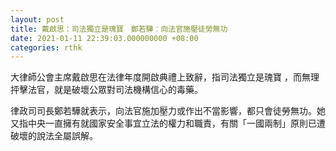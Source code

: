 ```yaml
---
layout: post
title: 戴啟思：司法獨立是瑰寶　鄭若驊︰向法官施壓徒勞無功
date: 2021-01-11 22:39:03.000000000 +08:00
categories: rthk
---
```


大律師公會主席戴啟思在法律年度開啟典禮上致辭，指司法獨立是瑰寶 ，而無理抨擊法官，就是破壞公眾對司法機構信心的毒藥。

律政司司長鄭若驊就表示，向法官施加壓力或作出不當影響，都只會徒勞無功。她又指中央一直擁有就國家安全事宜立法的權力和職責，有關「一國兩制」原則已遭破壞的說法全屬誤解。
